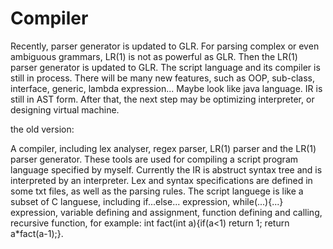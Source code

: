 
# Compiler

  Recently, parser generator is updated to GLR. For parsing complex or even ambiguous grammars, LR(1) is not as powerful as GLR. Then the LR(1) parser generator is updated to GLR. The script language and its compiler is still in process. There will be many new features, such as OOP, sub-class, interface, generic, lambda expression... Maybe look like java language. IR is still in AST form. After that, the next step may be optimizing interpreter, or designing virtual machine.
  
  the old version:  
  
  A compiler, including lex analyser, regex parser, LR(1) parser and the LR(1) parser generator. These tools are used for compiling a script program language specified by myself. Currently the IR is abstruct syntax tree and is interpreted by an interpreter. Lex and syntax specifications are defined in some txt files, as well as the parsing rules. The script languege is like a subset of C languese, including if...else... expression, while(...){...} expression, variable defining and assignment, function defining and calling, recursive function, for example: int fact(int a){if(a<1) return 1; return a*fact(a-1);}.
